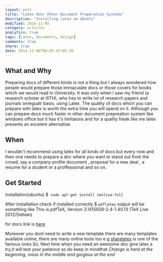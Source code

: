 ```yaml
---
layout: post
title: "Latex Over Other Document Preparation Systems"
description: "Installing latex on Ubuntu"
modified: 2014-11-05
category: articles
analytics: true
tags: [Latex, documents, design]
comments: true
share: true
date: 2014-11-06T00:05:47+05:30
---
```


What and Why
------------
Preparing docs of different kinds is not a thing but I always wondered how people would prepare those immaculate docs or those covers for books which we would read in University. It was only when I saw my friend (a research scholar at IIITH), who has to write lot of research papers and journals onregualr basis, using Latex. The quality of docs which you can prepare with latex is worth the extra time you will spend on it. Although you can prepare docs much faster in other document prepreation system like windows office but it has it's limitaions and for a quality freak like me latex presents an excelent alternative.

When
----
I wouldn't recommend using latex for all kinds of docs but every now and then one needs to prepare a doc where you want to stand out from the crowd, say a company profile document , proposal for a new deal , a resume for a student or a proffessional and so on.

Get Started
------------
installation(ubuntu)
$` sudo apt-get install texlive-full`

After installation check if installed correctly
$ `pdflatex`
output will be something like 
This is pdfTeX, Version 3.1415926-2.4-1.40.13 (TeX Live 2012/Debian)

for docs link is [here](http://www.tug.org/texlive/doc/texlive-en/texlive-en.html)

Moreover you dont need to write a new template there are many templates available online, there are many online tools too e.g [sharelatex](www.sharelatex.com) is one of the famous ones.So, Next time when you need an awesome doc give latex a try,it will test your patience so do keep in mindthat *Change is hard at the beginning, mess in the middle and gorgeus at the end*





